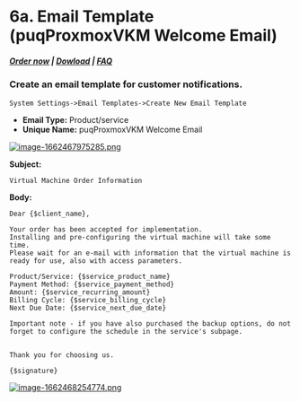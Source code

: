 # 6a. Email Template (puqProxmoxVKM Welcome Email)

#####  [Order now](https://puqcloud.com/index.php?rp=/store/whmcs-module-proxmox-kvm) | [Dowload](https://download.puqcloud.com/WHMCS/servers/PUQ_WHMCS-Proxmox-KVM/) | [FAQ](https://faq.puqcloud.com/)

### Create an email template for customer notifications.

```
System Settings->Email Templates->Create New Email Template
```

- **Email Type:** Product/service
- **Unique Name:** puqProxmoxVKM Welcome Email

[![image-1662467975285.png](https://doc.puq.info/uploads/images/gallery/2022-09/scaled-1680-/image-1662467975285.png)](https://doc.puq.info/uploads/images/gallery/2022-09/image-1662467975285.png)

**Subject:**

```
Virtual Machine Order Information
```

**Body:**

```
Dear {$client_name},

Your order has been accepted for implementation.
Installing and pre-configuring the virtual machine will take some time.
Please wait for an e-mail with information that the virtual machine is ready for use, also with access parameters.

Product/Service: {$service_product_name}
Payment Method: {$service_payment_method}
Amount: {$service_recurring_amount}
Billing Cycle: {$service_billing_cycle}
Next Due Date: {$service_next_due_date}

Important note - if you have also purchased the backup options, do not forget to configure the schedule in the service's subpage.


Thank you for choosing us.

{$signature}
```

[![image-1662468254774.png](https://doc.puq.info/uploads/images/gallery/2022-09/scaled-1680-/image-1662468254774.png)](https://doc.puq.info/uploads/images/gallery/2022-09/image-1662468254774.png)
